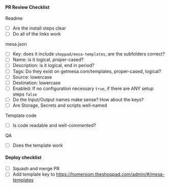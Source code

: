 #### PR Review Checklist

Readme
- [ ] Are the install steps clear
- [ ] Do all of the links work

mesa.json
- [ ] Key: does it include `shoppad/mesa-templates`, are the subfolders correct?
- [ ] Name: is it logical, proper-cased?
- [ ] Description: is it logical, end in period?
- [ ] Tags: Do they exist on getmesa.com/templates, proper-cased, logical?
- [ ] Source: lowercase
- [ ] Destination: lowercase
- [ ] Enabled: If no configuration necessary `true`, if there are ANY setup steps `false`
- [ ] Do the Input/Output names make sense? How about the keys?
- [ ] Are Storage, Secrets and scripts well-named

Template code
- [ ] Is code readable and well-commented?

QA
- [ ] Does the template work


#### Deploy checklist
- [ ] Squash and merge PR
- [ ] Add template key to https://homeroom.theshoppad.com/admin/#/mesa-templates
